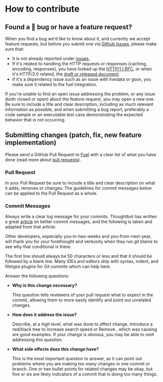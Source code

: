 # How to contribute

## Found a :bug: bug or have a feature request?
When you find a bug we'd like to know about it, and currently we accept feature requests, but before
you submit one via [Github Issues](https://github.com/Fuel/Fuel/issues), please make sure that:
- It is not already reported under [issues](https://github.com/Fuel/Fuel/issues),
- If it's related to handling the HTTP requests or responses (caching, encoding, responses), you
have looked up the [HTTP/1.1 RFC](https://tools.ietf.org/html/rfc2616), or when it's HTTP/2.0
related, the [draft or released document](https://datatracker.ietf.org/wg/httpbis/documents/).
- If it's a dependency issue such as an issue with livedata or gson, you make sure it related to
the fuel integration.

If you're unable to find an open issue addressing the problem, or any issue (both closed or open)
about the feature request, you may open a new one. Be sure to include a title and clear description,
including as much relevant information as possible, and when submitting a bug report, preferably a
code sample or an executable test case demonstrating the expected behavior that is not occurring.

## Submitting changes (patch, fix, new feature implementation)

Please send a GitHub Pull Request to [Fuel](https://github.com/Fuel) with a clear list of what you 
have done (read more about [pull requests](https://help.github.com/articles/about-pull-requests/)).

### Pull Request 
In your Pull Request be sure to include a title and clear description on what it adds, removes or
changes. The guidelines for commit messages below can be applied to the Pull Request as a whole.

### Commit Messages
Always write a clear log message for your commits. Thoughtbot has written a great 
[article](https://robots.thoughtbot.com/5-useful-tips-for-a-better-commit-message) on better commit
messages, and the following is taken and adapted from that article:

Other developers, especially you-in-two-weeks and you-from-next-year, will thank you for your
forethought and verbosity when they run git blame to see why that conditional is there.

The first line should always be 50 characters or less and that it should be followed by a blank
line. Many IDEs and editors ship with syntax, indent, and filetype plugins for Git commits which can
help here.

Answer the following questions:

- **Why is this change necessary?**

  This question tells reviewers of your pull request what to expect in the commit, allowing them to
  more easily identify and point out unrelated changes.

- **How does it address the issue?**
  
  Describe, at a high level, what was done to affect change. Introduce a red/black tree to increase
  search speed or Remove <troublesome depedency X>, which was causing <specific description of issue
  introduced by depency> are good examples. If your change is obvious, you may be able to omit
  addressing this question.

- **What side effects does this change have?**

  This is the most important question to answer, as it can point out problems where you are making
  too many changes in one commit or branch. One or two bullet points for related changes may be
  okay, but five or six are likely indicators of a commit that is doing too many things.
